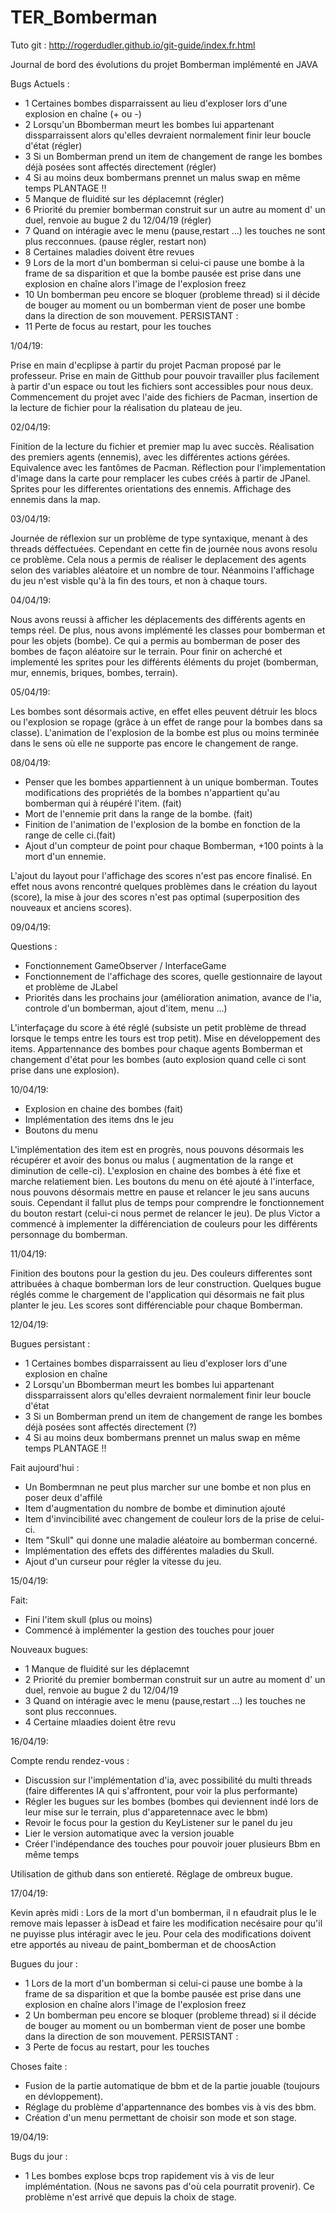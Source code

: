 # TER_Bomberman

Tuto git :
http://rogerdudler.github.io/git-guide/index.fr.html

Journal de bord des évolutions du projet Bomberman implémenté en JAVA

Bugs Actuels :
- 1 Certaines bombes disparraissent au lieu d'exploser lors d'une explosion en chaîne (+ ou -)
- 2 Lorsqu'un Bbomberman meurt les bombes lui appartenant dissparraissent alors qu'elles devraient normalement finir leur boucle d'état (régler)
- 3 Si un Bomberman prend un item de changement de range les bombes déjà posées sont affectés directement (régler)
- 4 Si au moins deux bombermans prennet un malus swap en même temps PLANTAGE !!
- 5 Manque de fluidité sur les déplacemnt (régler)
- 6 Priorité du premier bomberman construit sur un autre au moment d' un duel, renvoie au bugue 2 du 12/04/19 (régler)
- 7 Quand on intéragie avec le menu (pause,restart ...) les touches ne sont plus recconnues. (pause régler, restart non)
- 8 Certaines maladies doivent être revues 
- 9 Lors de la mort d'un bomberman si celui-ci pause une bombe à la frame de sa disparition et que la bombe pausée est prise dans une explosion en chaîne alors l'image de l'explosion freez
- 10 Un bomberman peu encore se bloquer (probleme thread) si il décide de bouger au moment ou un bomberman vient de poser une  bombe dans la direction de son mouvement.
PERSISTANT :
- 11 Perte de focus au restart, pour les touches


1/04/19:

Prise en main d'ecplipse à partir du projet Pacman proposé par le professeur. Prise en main de Gitthub pour pouvoir travailler plus facilement à partir d'un espace ou tout les fichiers sont accessibles pour nous deux. Commencement du projet avec l'aide des fichiers de Pacman, insertion de la lecture de fichier pour la réalisation du plateau de jeu.

02/04/19:

Finition de la lecture du fichier et premier map lu avec succès. Réalisation des premiers agents (ennemis), avec les différentes actions gérées. Equivalence avec les fantômes de Pacman. Réflection pour l'implementation d'image dans la carte pour remplacer les cubes créés à partir de JPanel. Sprites pour les differentes orientations des ennemis. Affichage des ennemis dans la map.

03/04/19:

Journée de réflexion sur un problème de type syntaxique, menant à des threads déffectuées. Cependant en cette fin de journée nous avons resolu ce problème. Cela nous a permis de réaliser le deplacement des agents selon des variables aléatoire et un nombre de tour. Néanmoins l'affichage du jeu n'est visble qu'à la fin des tours, et non à chaque tours.

04/04/19:

Nous avons reussi à afficher les déplacements des différents agents en temps réel. De plus, nous avons implémenté les classes pour bomberman et pour les objets (bombe). Ce qui a permis au bomberman de poser des bombes de façon aléatoire sur le terrain. Pour finir on acherché et implementé les sprites pour les différents éléments du projet (bomberman, mur, ennemis, briques, bombes, terrain).

05/04/19:

Les bombes sont désormais active, en effet elles peuvent détruir les blocs ou l'explosion se ropage (grâce à un effet de range pour la bombes dans sa classe). L'animation de l'explosion de la bombe est plus ou moins terminée dans le sens où elle ne supporte pas encore le changement de range.

08/04/19:

   - Penser que les bombes appartiennent à un unique bomberman. Toutes modifications des propriétés de la bombes n'appartient qu'au bomberman qui à réupéré l'item. (fait)
  - Mort de l'ennemie prit dans la range de la bombe. (fait)
   - Finition de l'animation de l'explosion de la bombe en fonction de la range de celle ci.(fait)
   - Ajout d'un compteur de point pour chaque Bomberman, +100 points à la mort d'un ennemie.


L'ajout du layout pour l'affichage des scores n'est pas encore finalisé. En effet nous avons rencontré quelques problèmes dans le création du layout (score), la mise à jour des scores n'est pas optimal (superposition des nouveaux et anciens scores).

09/04/19:

Questions : 
- Fonctionnement GameObserver / InterfaceGame
- Fonctionnement de l'affichage des scores, quelle gestionnaire de layout et problème de JLabel
- Priorités dans les prochains jour (amélioration animation, avance de l'ia, controle d'un bomberman, ajout d'item, menu ...)

L'interfaçage du score à été réglé (subsiste un petit problème de thread lorsque le temps entre les tours est trop petit). Mise en développement des items. Appartennance des bombes pour chaque agents Bomberman et changement d'état pour les bombes (auto explosion quand celle ci sont prise dans une explosion).

10/04/19:

- Explosion en chaine des bombes (fait)
- Implémentation des items dns le jeu 
- Boutons du menu

L'implémentation des item est en progrès, nous pouvons désormais les récupérer et avoir des bonus ou malus ( augmentation de la range et diminution de celle-ci). L'explosion en chaine des bombes à été fixe et marche relatiement bien. Les boutons du menu on été ajouté à l'interface, nous pouvons désormais mettre en pause et relancer le jeu sans aucuns souis. Cependant il fallut plus de temps pour comprendre le fonctionnement du bouton restart (celui-ci nous permet de relancer le jeu). 
De plus Victor a commencé à implementer la différenciation de couleurs pour les différents personnage du bomberman.

11/04/19:

Finition des boutons pour la gestion du jeu. Des couleurs differentes sont attribuées à chaque bomberman lors de leur construction. Quelques bugue réglés comme le chargement de l'application qui désormais ne fait plus planter le jeu. Les scores sont différenciable pour chaque Bomberman.

12/04/19:

Bugues persistant : 
- 1 Certaines bombes disparraissent au lieu d'exploser lors d'une explosion en chaîne 
- 2 Lorsqu'un Bbomberman meurt les bombes lui appartenant dissparraissent alors qu'elles devraient normalement finir leur boucle d'état
- 3 Si un Bomberman prend un item de changement de range les bombes déjà posées sont affectés directement (?)
- 4 Si au moins deux bombermans prennet un malus swap en même temps PLANTAGE !!

Fait aujourd'hui :
- Un Bombermnan ne peut plus marcher sur une bombe et non plus en poser deux d'affilé 
- Item d'augmentation du nombre de bombe et diminution ajouté
- Item d'invincibilité avec changement de couleur lors de la prise de celui-ci.
- Item "Skull" qui donne une maladie aléatoire au bomberman concerné.
- Implémentation des effets des différentes maladies du Skull.
- Ajout d'un curseur pour régler la vitesse du jeu.

15/04/19:

Fait:
- Fini l'item skull (plus ou moins)
- Commencé à implémenter la gestion des touches pour jouer

Nouveaux bugues:
- 1 Manque de fluidité sur les déplacemnt
- 2 Priorité du premier bomberman construit sur un autre au moment d' un duel, renvoie au bugue 2 du 12/04/19
- 3 Quand on intéragie avec le menu (pause,restart ...) les touches ne sont plus recconnues.
- 4 Certaine mlaadies doient être revu 

16/04/19:

Compte rendu rendez-vous :

- Discussion sur l'implémentation d'ia, avec possibilité du multi threads (faire differentes IA qui s'affrontent, pour voir la plus performante)
- Régler les bugues sur les bombes (bombes qui deviennent indé lors de leur mise sur le terrain, plus d'apparetennace avec le  bbm) 
- Revoir le focus pour la gestion du KeyListener sur le panel du jeu 
- Lier le version automatique avec la version jouable
- Créer l'indépendance des touches pour pouvoir jouer plusieurs Bbm en même temps

Utilisation de github dans son entiereté. Réglage de ombreux bugue.

17/04/19:

Kevin après midi : 
Lors de la mort d'un bomberman, il n efaudrait plus le le remove mais lepasser à isDead et faire les modification necésaire pour qu'il ne puyisse plus intéragir avec le jeu. Pour cela des modifications doivent etre apportés au niveau de paint_bomberman et de choosAction

Bugues du jour :
- 1 Lors de la mort d'un bomberman si celui-ci pause une bombe à la frame de sa disparition et que la bombe pausée est prise dans une explosion en chaîne alors l'image de l'explosion freez
- 2 Un bomberman peu encore se bloquer (probleme thread) si il décide de bouger au moment ou un bomberman vient de poser une  bombe dans la direction de son mouvement.
PERSISTANT :
- 3 Perte de focus au restart, pour les touches

Choses faite :
- Fusion de la partie automatique de bbm et de la partie jouable (toujours en dévloppement).
- Réglage du problème d'appartennance des bombes vis à vis des bbm.
- Création d'un menu permettant de choisir son mode et son stage.

19/04/19:

Bugs du jour : 
- 1 Les bombes explose bcps trop rapidement vis à vis de leur impléméntation. (Nous ne savons pas d'où cela pourratit provenir). Ce problème n'est arrivé que depuis la choix de stage.

